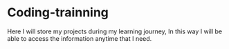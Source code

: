 # Coding-trainning
Here I will store my projects during my learning journey, In this way I will be able to access the information anytime that I need.
